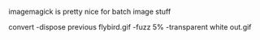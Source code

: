 imagemagick is pretty nice for batch image stuff

convert -dispose previous flybird.gif -fuzz 5% -transparent white out.gif


